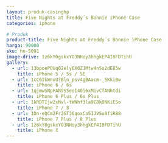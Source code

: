 ```yaml
---
layout: produk-casinghp
title: Five Nights at Freddy´s Bonnie iPhone Case
categories: iphone

# Produk
product-title: Five Nights at Freddy´s Bonnie iPhone Case
harga: 90000
sku: hn-5091
image-drive: 1z6kY0gskxYO3NHoy3hhgkEP4I8FDTihU
gallery:
  - url: 13bpoePOUq02elyEX0ZJMtw4nSo2dE85w
    title: iPhone 5 / 5s / SE
  - url: 1cC6IkWnxU7Bln_psv4gBAacm-_5KkiBw
    title: iPhone 6 / 6s
  - url: 1qjmwSNpFAN9S5eoI40i6xMivCfANhtdi
    title: iPhone 6 Plus / 6s Plus
  - url: 1kRDTIjw2xNvl-tWNhf3la9C8kONKiESo
    title: iPhone 7 / 8
  - url: 1Dn-eQCm2Fr2GT36qoxCo5IJVSu8fiR88
    title: iPhone 7 Plus / 8 Plus
  - url: 1z6kY0gskxYO3NHoy3hhgkEP4I8FDTihU
    title: iPhone X
---
```

